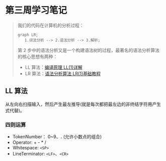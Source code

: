 # 第三周学习笔记

> 我们的代码在计算机的分析过程：
>
> ```mermaid
> graph LR;
>    1.词法分析 --> 2.语法分析 --> 3.解析;
> ```
>
> 第 2 步中的语法分析又是一个构建语法树的过程，最著名的语法分析算法的核心思想有两种：
>
> - LL 算法：[编译原理 LL(1)详解](https://www.cnblogs.com/yuanting0505/p/3761411.html)
> - LR 算法：[语法分析算法 LR(1)基础教程](https://blog.csdn.net/u014287775/article/details/56014810)

## LL 算法

从左向右扫描输入，然后产生最左推导(就是每次都把最左边的非终结字符用产生式代替)。

### 四则运算

- TokenNumber： 0~9、**.** (允许小数点的组合)
- Operator: + - \* /
- Whitespace: `<SP>`
- LineTerminator: `<LF>`、`<CR>`
